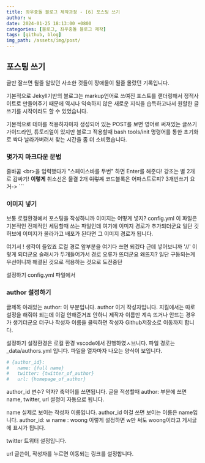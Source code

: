 ```yaml
---
title: 좌우충돌 블로그 제작과정 - [6] 포스팅 쓰기
author: w
date: 2024-01-25 18:13:00 +0800
categories: [블로그, 좌우충돌 블로그 제작]
tags: [github, blog]
img_path: /assets/img/post/
---
```


## 포스팅 쓰기

글만 잘쓰면 될줄 알았던 사소한 것들이 장애물이 될줄 몰랐던 기록입니다.

기본적으로 Jekyll기반의 블로그는 markup언어로 쓰여진 포스트를 랜더링해서
정적사이트로 만들어주기 때문에 역시나 익숙하지 않은 새로운 지식을 습득하고나서
원할한 글쓰기를 시작이라도 할 수 있었습니다.

기본적으로 테마를 적용하자마자 생성되어 있는 POST를 보면
영어로 써져있는 글쓰기 가이드라인, 튜토리얼이 있지만
블로그 적용할때 bash tools/init 명령어를 통한 초기화로 싹다 날라가버려서
찾는 시간을 좀 더 소비했습니다.

### 몇가지 마크다운 문법
줄바꿈 \<br>을 입력했다가 "스페이스바를 두번" 하면 Enter를 해준다!
강조는 별 2개로 감싸기! **이렇게**
취소선은 물결 2개 ~~이렇게~~
코드블록은 어파스트로피? 3개번쓰기 요거-> \```

### 이미지 넣기

보통 로컬환경에서 포스팅을 작성하니까 이미지는 어떻게 넣지?
config.yml 이 파일은 기본적인 전체적인 세팅할때 쓰는 파일인데 여기에 이미지 경로가 추가되더군요
일단 깃허브에 이미지가 올라가고 배포가 된다면 그 이미지 경로가 됩니다.

여기서 ! 생각이 들었죠
로컬 경로 앞부분을 여기다 쓰면 되겠다
근데 넣어보니까 '//' 이렇게 되더군요 슬래시가 두개들어가서 경로 오류가 뜨더군요 왜뜨지?
일단 구동되는게 우선이니까 해결된 것으로 적용하는 것으로 도전중단

설정하기
config.yml 파일에서

### author 설정하기

글제목 아래있는 author: 이 부분입니다.
author 이거 작성자입니다.
지킬에서는 따로 설정을 해줘야 되는데 이걸 안해준거죠
안하니 제작자 이름만 계속 뜨거나 안뜨는 경우가 생기더군요
더구나 작성자 이름을 클릭하면 작성자 Github저장소로 이동까지 합니다.

설정하기
설정환경은 로컬 환경 vscode에서 진행하였ㅅ브니다.
파일 경로는 \_data/authors.yml 입니다.
파일을 열자마자 나오는 양식이 보입니다.

```yml
# {author_id}:
#   name: {full name}
#   twitter: {twitter_of_author}
#   url: {homepage_of_author}
```

author_id
변수? 약자? 축약어를 쓰면됩니다.
글을 적성할때 author: 부분에 쓰면 name, twitter, url 설정이 자동으로 됩니다.

name
실제로 보이는 작성자 이름입니다.
author_id 이걸 쓰면 보이는 이름은 name입니다.
author_id: w
name : woong
이렇게 설정하면 w만 써도 woong이라고 게시글에 표시가 됩니다.

twitter
트위터 설정입니다.

url
글쓴이, 작성자를 누르면 이동되는 링크를 설정합니다.
